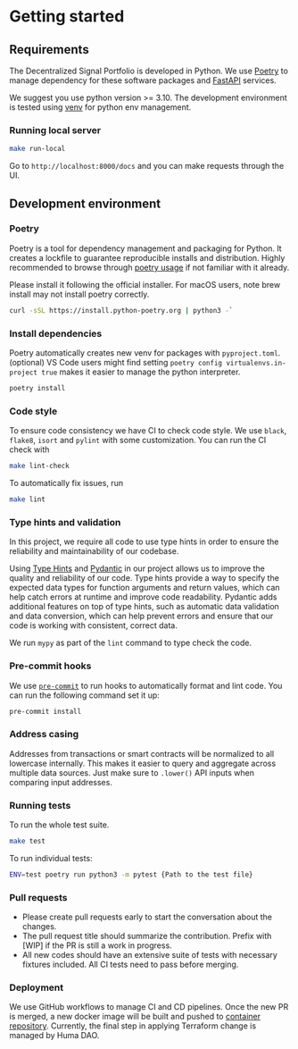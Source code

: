 # Getting started

## Requirements

The Decentralized Signal Portfolio is developed in Python. We use [Poetry](https://python-poetry.org/) to manage dependency for these software packages and [FastAPI](https://fastapi.tiangolo.com/) services.

We suggest you use python version >= 3.10. The development environment is tested using [venv](https://docs.python.org/3/library/venv.html) for python env management.

### Running local server

```bash
make run-local
```

Go to `http://localhost:8000/docs` and you can make requests through the UI.

## Development environment

### Poetry

Poetry is a tool for dependency management and packaging for Python. It creates a lockfile to guarantee reproducible installs and distribution. Highly recommended to browse through [poetry usage](https://python-poetry.org/docs/basic-usage/) if not familiar with it already.

Please install it following the official installer. For macOS users, note brew install may not install poetry correctly.

```bash
curl -sSL https://install.python-poetry.org | python3 -`
```

### Install dependencies

Poetry automatically creates new venv for packages with `pyproject.toml`.
(optional) VS Code users might find setting `poetry config virtualenvs.in-project true` makes it easier to manage the python interpreter.

```bash
poetry install
```

### Code style

To ensure code consistency we have CI to check code style. We use `black`, `flake8`, `isort` and `pylint` with some customization. You can run the CI check with

```bash
make lint-check
```

To automatically fix issues, run

```bash
make lint
```

### Type hints and validation

In this project, we require all code to use type hints in order to ensure the reliability and maintainability of our codebase.

Using [Type Hints](https://peps.python.org/pep-0484/) and [Pydantic](https://pydantic-docs.helpmanual.io/) in our project allows us to improve the quality and reliability of our code. Type hints provide a way to specify the expected data types for function arguments and return values, which can help catch errors at runtime and improve code readability. Pydantic adds additional features on top of type hints, such as automatic data validation and data conversion, which can help prevent errors and ensure that our code is working with consistent, correct data.

We run `mypy` as part of the `lint` command to type check the code.

### Pre-commit hooks

We use [`pre-commit`](https://pre-commit.com/) to run hooks to automatically format and lint code. You can run the following command set it up:

```bash
pre-commit install
```

### Address casing

Addresses from transactions or smart contracts will be normalized to all lowercase internally. This makes it easier to query and aggregate across multiple data sources. Just make sure to `.lower()` API inputs when comparing input addresses.

### Running tests

To run the whole test suite.

```bash
make test
```

To run individual tests:

```bash
ENV=test poetry run python3 -m pytest {Path to the test file}
```

### Pull requests

- Please create pull requests early to start the conversation about the changes.
- The pull request title should summarize the contribution. Prefix with [WIP] if the PR is still a work in progress.
- All new codes should have an extensive suite of tests with necessary fixtures included. All CI tests need to pass before merging.

### Deployment

We use GitHub workflows to manage CI and CD pipelines. Once the new PR is merged, a new docker image will be built and pushed to [container repository](https://aws.amazon.com/ecr/). Currently, the final step in applying Terraform change is managed by Huma DAO.
